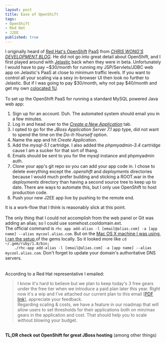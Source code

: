 ```yaml
---
layout: post
title: Ease of OpenShift
tags:
- OpenShift
- Red Hat
- J2EE
published: true
---
```

I originally heard of <a href="https://openshift.redhat.com/app/">Red Hat&#39;s OpenShift</a>
<abbr title="Platform as a Service">PaaS</abbr> from
<a href="http://chriswongdevblog.blogspot.com/2011/12/reconsidering-cloud.html"><i>CHRIS WONG&#39;S DEVELOPMENT BLOG</i></a>.
He did not go into great detail about OpenShift, and I first played around with <a href="http://jelastic.com/">Jelastic</a>
back when they were in beta. Unfortunately I would have to pay ~$30/month for running my JSP/Servlets/JDBC
web app on Jelastic&#39;s PaaS at close to minimum traffic levels. If you want to control all your scaling via
a sexy in-browser UI then look no further to Jelastic. But if I was going to pay $30/month, why not pay
$40/month and get my own <a href="http://www.fdcservers.net/server_colocation.php">colocated 1U</a>.<br />
<br />
To set up the OpenShift PaaS for running a standard MySQL powered Java web app:
<ol>
    <li>Sign up for an account. Duh. The automated system should email you in a few minutes.</li>
    <li>Log in and head over to the <a href="https://openshift.redhat.com/app/console/application_types"><i>Create a New Application</i></a> tab.</li>
    <li>I opted to go for the <i>JBoss Application Server 7.1</i> app type, did not want to spend the time on the <i>Do-It-Yourself</i> option.</li>
    <li>Name the app and hit <i>Create Application</i>.</li>
    <li>Add the <i>mysql-5.1</i> cartridge. I also added the <i>phpmyadmin-3.4</i> cartridge cause I am a sucker for that sort of thang.</li>
    <li>Emails should be sent to you for the mysql instance and phpmyadmin auth.</li>
    <li>Clone your app&#39;s git repo so you can add your app code in. I chose to delete everything except
        the <i>.openshift</i> and <i>deployments</i> directories because I would much prefer building
        and sticking a ROOT.war in the <i>deployments</i> directory than having a second source tree to
        keep up to date. There are ways to automate this, but I only use OpenShift to host production code.
    </li>
    <li>Push your new J2EE app live by pushing to the remote end.</li>
</ol>
It is a work-flow that I think is reasonably slick at this point.<br />
<br />
The only thing that I could not accomplish from the web panel or Git was adding an alias;
so I could use somehost.cooldomain.ext.<br />
The official command is
<code>rhc app add-alias -l [email@alias.com] -a [app name] --alias mycool.alias.com</code>.
But on the <a href="http://docs.redhat.com/docs/en-US/OpenShift/2.0/html/Getting_Started_Guide/sect-Getting_Started_Guide-Installing_on_Mac_OS_X-Installing_Client_Tools.html">
    Mac OS X machine I was using, I ran the setup
</a> of the gems locally. So it looked more like <code>cd ~/.gem/ruby/1.8/bin;
    ./rhc-app add-alias -l [email@alias.com] -a [app name] --alias mycool.alias.com</code>.
Don&#39;t forget to update your domain&#39;s authoritative DNS servers.<br />
<br />
<br />
According to a Red Hat representative I emailed:
<blockquote>I know it&#39;s hard to believe but we plan to keep today&#39;s 3 free gears under the
    free tier when we introduce a paid plan later this year. Right now it&#39;s a wip and I&#39;ve
    attached our current plan to this email
    [<a href="https://docs.google.com/folder/d/0B0yT30uCaFvvcldSOVdGR3QxNzQ/edit?pli=1#docId=0B0yT30uCaFvvbjJMMFlCTUJzbmM">PDF link</a>],
    appreciate your feedback.<br />
    Regarding scaling & costs, we have a feature in our roadmap that will allow users to
    set thresholds for their applications both on min/max gears in the application and cost.
    That should help you to scale without blowing your budget.
</blockquote>
<br />
<strong>TL;DR check out OpenShift for great JBoss hosting</strong> (among other things)